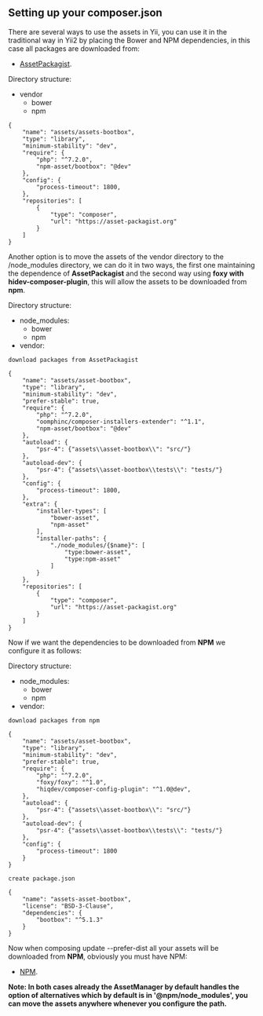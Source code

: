 ## Setting up your composer.json <span id="config-composer-json"></span>

There are several ways to use the assets in Yii, you can use it in the traditional way in Yii2 by placing the Bower and NPM dependencies, in this case all packages are downloaded from:

- [AssetPackagist](https://asset-packagist.org/).

Directory structure:

- vendor
  - bower
  - npm

```    
{
    "name": "assets/assets-bootbox",
    "type": "library",
    "minimum-stability": "dev",
    "require": {
        "php": "^7.2.0",
        "npm-asset/bootbox": "@dev"
    },
    "config": {
        "process-timeout": 1800,
    },
    "repositories": [
        {
            "type": "composer",
            "url": "https://asset-packagist.org"
        }
    ]
}
```

Another option is to move the assets of the vendor directory to the /node_modules directory, we can do it in two ways, the first one maintaining the dependence of <strong>AssetPackagist</strong> and the second way using <strong>foxy with hidev-composer-plugin</strong>, this will allow the assets to be downloaded from <strong>npm</strong>.

Directory structure:

- node_modules:
  - bower
  - npm
- vendor:

```
download packages from AssetPackagist 

{
    "name": "assets/asset-bootbox",
    "type": "library",
    "minimum-stability": "dev",
    "prefer-stable": true,
    "require": {
        "php": "^7.2.0",
        "oomphinc/composer-installers-extender": "^1.1",
        "npm-asset/bootbox": "@dev"
    },
    "autoload": {
        "psr-4": {"assets\\asset-bootbox\\": "src/"}
    },
    "autoload-dev": {
        "psr-4": {"assets\\asset-bootbox\\tests\\": "tests/"}
	},
    "config": {
        "process-timeout": 1800,
    },
    "extra": {
        "installer-types": [
            "bower-asset",
            "npm-asset"
        ],
        "installer-paths": {
            "./node_modules/{$name}": [
                "type:bower-asset",
                "type:npm-asset"
            ]
        }
    },
    "repositories": [
        {
            "type": "composer",
            "url": "https://asset-packagist.org"
        }
    ]
}
```

Now if we want the dependencies to be downloaded from <strong>NPM</strong> we configure it as follows:

Directory structure:

- node_modules:
    - bower
    - npm
- vendor:

```
download packages from npm

{
    "name": "assets/asset-bootbox",
    "type": "library",
    "minimum-stability": "dev",
    "prefer-stable": true,
    "require": {
        "php": "^7.2.0",
		"foxy/foxy": "^1.0",
        "hiqdev/composer-config-plugin": "^1.0@dev",
    },
    "autoload": {
        "psr-4": {"assets\\asset-bootbox\\": "src/"}
    },
    "autoload-dev": {
        "psr-4": {"assets\\asset-bootbox\\tests\\": "tests/"}
	},
    "config": {
        "process-timeout": 1800
    }
}

create package.json

{
    "name": "assets-asset-bootbox",
    "license": "BSD-3-Clause",
    "dependencies": {
        "bootbox": "^5.1.3"
    }
}

```

Now when composing update --prefer-dist all your assets will be downloaded from <strong>NPM</strong>, obviously you must have NPM:

- [NPM](https://nodejs.org/en/download/).

<strong>Note: In both cases already the AssetManager by default handles the option of alternatives which by default is in '@npm/node_modules', you can move the assets anywhere whenever you configure the path.</strong>
